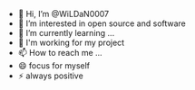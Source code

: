 - 👋 Hi, I’m @WiLDaN0007
- 👀 I’m interested in open source and software 
- 🌱 I’m currently learning ...
- 💞️ I'm working for my project 
- 📫 How to reach me ...
- 😄 focus for myself 
- ⚡ always positive 

<!---
WiLDaN0007/WiLDaN0007 is a ✨ special ✨ repository because its `README.md` (this file) appears on your GitHub profile.
You can click the Preview link to take a look at your changes.
--->
